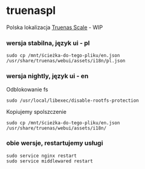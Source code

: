 # truenaspl
Polska lokalizacja [Truenas Scale](https://github.com/truenas/) - WIP

### wersja stabilna, język ui - pl
```
sudo cp /mnt/ścieżka-do-tego-pliku/en.json /usr/share/truenas/webui/assets/i18n/pl.json
```

### wersja nightly, język ui - en
Odblokowanie fs
```
sudo /usr/local/libexec/disable-rootfs-protection
```

Kopiujemy spolszczenie
```
sudo cp /mnt/ścieżka-do-tego-pliku/en.json /usr/share/truenas/webui/assets/i18n/
```

### obie wersje, restartujemy usługi
```
sudo service nginx restart
sudo service middlewared restart
```
